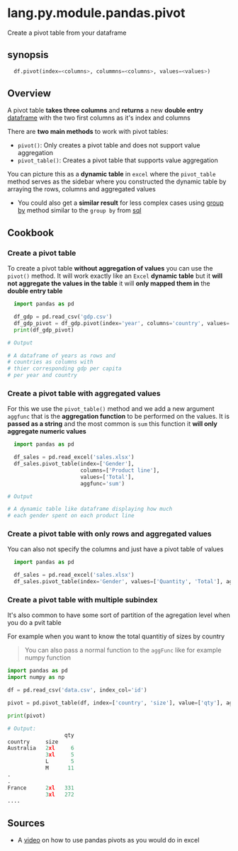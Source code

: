 # lang.py.module.pandas.pivot

Create a pivot table from your dataframe

## synopsis

```py
  df.pivot(index=<columns>, colummns=<columns>, values=<values>)
```

## Overview

A pivot table **takes three columns** and **returns** a new **double entry**
[dataframe](./5t4z.md) with the two first columns as it's index and columns

There are **two main methods** to work with pivot tables:

- `pivot()`: Only creates a pivot table and does not support value aggregation
- `pivot_table()`: Creates a pivot table that supports value aggregation

You can picture this as a **dynamic table** in `excel` where the `pivot_table` method
serves as the sidebar where you constructed the dynamic table by arraying the
rows, columns and aggregated values

- You could also get a **similar result** for less complex cases using [group
  by](./tiqw.md) method similar to the `group by` from [sql](./6mxs.md)

## Cookbook

### Create a pivot table

To create a pivot table **without aggregation of values** you can use the
`pivot()` method. It will work exactly like an `Excel` **dynamic table** but
it **will not aggregate the values in the table** it will **only mapped them
in** the **double entry table**

```py
  import pandas as pd

  df_gdp = pd.read_csv('gdp.csv')
  df_gdp_pivot = df_gdp.pivot(index='year', columns='country', values='gdppc')
  print(df_gdp_pivot)

# Output

# A dataframe of years as rows and
# countries as columns with
# thier corresponding gdp per capita
# per year and country
```

### Create a pivot table with aggregated values

For this we use the `pivot_table()` method and we add a new argument `aggfunc`
that is the **aggregation function** to be performed on the values. It is
**passed as a string** and the most common is `sum` this function it **will
only aggregate numeric values**

```py
  import pandas as pd

  df_sales = pd.read_excel('sales.xlsx')
  df_sales.pivot_table(index=['Gender'],
                       columns=['Product line'],
                       values=['Total'],
                       aggfunc='sum')

# Output

# A dynamic table like dataframe displaying how much
# each gender spent on each product line
```

### Create a pivot table with only rows and aggregated values

You can also not specify the columns and just have a pivot table
of values

```py
  import pandas as pd

  df_sales = pd.read_excel('sales.xlsx')
  df_sales.pivot_table(index='Gender', values=['Quantity', 'Total'], aggfunc='sum')
```

### Create a pivot table with multiple subindex

It's also common to have some sort of partition of the agregation
level when you do a pvit table

For example when you want to know the total quantitiy of sizes
by country

> You can also pass a normal function to the `aggFunc` like for
> example numpy function

```py
import pandas as pd
import numpy as np

df = pd.read_csv('data.csv', index_col='id')

pivot = pd.pivot_table(df, index=['country', 'size'], value=['qty'], aggFunc=np.sum)

print(pivot)

# Output:
                  qty
country     size
Australia   2xl     6
            3xl     5
            L       5
            M      11
.
.
France      2xl   331
            3xl   272
....
```

## Sources

- A [video](https://www.youtube.com/watch?v=CnCBbiLw-HU) on how to use pandas pivots as you would do in excel

